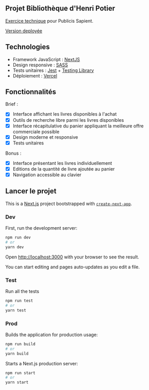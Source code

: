 ## Projet Bibliothèque d'Henri Potier

[Exercice technique](https://github.com/xebia-france/recruitment-tests/blob/master/ExerciceFront.md) pour Publicis Sapient.

[Version deployée](https://henri-potier-ten.vercel.app/)

## Technologies

- Framework JavaScript : [NextJS](https://nextjs.org/)
- Design responsive : [SASS](https://sass-lang.com/)
- Tests unitaires : [Jest](https://jestjs.io/fr/) + [Testing Library](https://testing-library.com/)
- Déploiement : [Vercel](https://vercel.com/)

## Fonctionnalités

Brief :

- [x] Interface affichant les livres disponibles à l'achat
- [x] Outils de recherche libre parmi les livres disponibles
- [x] Interface récapitulative du panier appliquant la meilleure offre commerciale possible
- [x] Design moderne et responsive
- [x] Tests unitaires

Bonus :

- [x] Interface présentant les livres individuellement
- [x] Editions de la quantité de livre ajoutée au panier
- [x] Navigation accessible au clavier

## Lancer le projet

This is a [Next.js](https://nextjs.org/) project bootstrapped with [`create-next-app`](https://github.com/vercel/next.js/tree/canary/packages/create-next-app).

### Dev

First, run the development server:

```bash
npm run dev
# or
yarn dev
```

Open [http://localhost:3000](http://localhost:3000) with your browser to see the result.

You can start editing and pages auto-updates as you edit a file.

### Test

Run all the tests

```bash
npm run test
# or
yarn test
```

### Prod

Builds the application for production usage:

```bash
npm run build
# or
yarn build
```

Starts a Next.js production server:

```bash
npm run start
# or
yarn start
```
